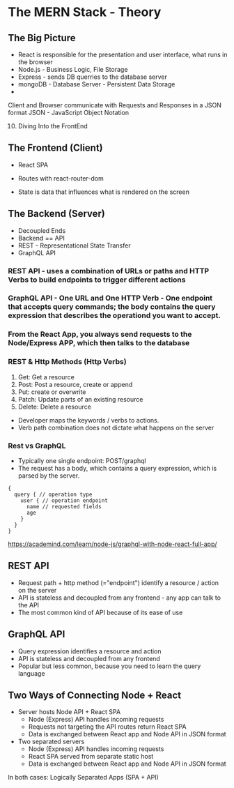 # The MERN Stack - Theory

## The Big Picture

- React is responsible for the presentation and user interface, what runs in the browser
- Node.js - Business Logic, File Storage
- Express - sends DB querries to the database server
- mongoDB - Database Server - Persistent Data Storage
-

Client and Browser communicate with Requests and Responses in a JSON format
JSON - JavaScript Object Notation

10. Diving Into the FrontEnd

## The Frontend (Client)

- React SPA
- Routes with react-router-dom

- State is data that influences what is rendered on the screen

## The Backend (Server)

- Decoupled Ends
- Backend == API
- REST - Representational State Transfer
- GraphQL API

### REST API - uses a combination of URLs or paths and HTTP Verbs to build endpoints to trigger different actions

### GraphQL API - One URL and One HTTP Verb - One endpoint that accepts query commands; the body contains the query expression that describes the operationd you want to accept.

### From the React App, you always send requests to the Node/Express APP, which then talks to the database

### REST & Http Methods (Http Verbs)

1. Get: Get a resource
2. Post: Post a resource, create or append
3. Put: create or overwrite
4. Patch: Update parts of an existing resource
5. Delete: Delete a resource

- Developer maps the keywords / verbs to actions.
- Verb path combination does not dictate what happens on the server

### Rest vs GraphQL

- Typically one single endpoint: POST/graphql
- The request has a body, which contains a query expression, which is parsed by the server.

```
{
  query { // operation type
    user { // operation endpoint
      name // requested fields
      age
    }
  }
}
```

https://academind.com/learn/node-js/graphql-with-node-react-full-app/

## REST API

- Request path + http method (="endpoint") identify a resource / action on the server
- API is stateless and decoupled from any frontend - any app can talk to the API
- The most common kind of API because of its ease of use

## GraphQL API

- Query expression identifies a resource and action
- API is stateless and decoupled from any frontend
- Popular but less common, because you need to learn the query language

## Two Ways of Connecting Node + React

- Server hosts Node API + React SPA
  - Node (Express) API handles incoming requests
  - Requests not targeting the API routes return React SPA
  - Data is exchanged between React app and Node API in JSON format
- Two separated servers
  - Node (Express) API handles incoming requests
  - React SPA served from separate static host
  - Data is exchanged between React app and Node API in JSON format

In both cases: Logically Separated Apps (SPA + API)
